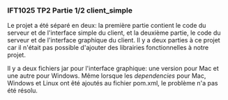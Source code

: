 ### IFT1025 TP2 Partie 1/2 client_simple
Le projet a été séparé en deux: la première partie contient le code du serveur et de l'interface simple du client, et la deuxième partie, le code du serveur et de l'interface graphique du client.
Il y a deux parties à ce projet car il n'était pas possible d'ajouter des librairies fonctionnelles à notre projet.

Il y a deux fichiers jar pour l'interface graphique: une version pour Mac et une autre pour Windows.
Même lorsque les *dependencies* pour Mac, Windows et Linux ont êté ajoutés au fichier pom.xml, le problème n'a pas été résolu.
